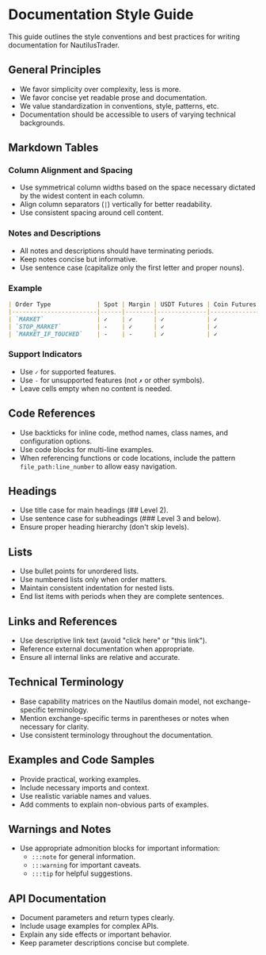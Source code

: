 # Documentation Style Guide

This guide outlines the style conventions and best practices for writing documentation for NautilusTrader.

## General Principles

- We favor simplicity over complexity, less is more.
- We favor concise yet readable prose and documentation.
- We value standardization in conventions, style, patterns, etc.
- Documentation should be accessible to users of varying technical backgrounds.

## Markdown Tables

### Column Alignment and Spacing

- Use symmetrical column widths based on the space necessary dictated by the widest content in each column.
- Align column separators (`|`) vertically for better readability.
- Use consistent spacing around cell content.

### Notes and Descriptions

- All notes and descriptions should have terminating periods.
- Keep notes concise but informative.
- Use sentence case (capitalize only the first letter and proper nouns).

### Example

```markdown
| Order Type             | Spot | Margin | USDT Futures | Coin Futures | Notes                   |
|------------------------|------|--------|--------------|--------------|-------------------------|
| `MARKET`               | ✓    | ✓      | ✓            | ✓            |                         |
| `STOP_MARKET`          | -    | ✓      | ✓            | ✓            | Not supported for Spot. |
| `MARKET_IF_TOUCHED`    | -    | -      | ✓            | ✓            | Futures only.           |
```

### Support Indicators

- Use `✓` for supported features.
- Use `-` for unsupported features (not `✗` or other symbols).
- Leave cells empty when no content is needed.

## Code References

- Use backticks for inline code, method names, class names, and configuration options.
- Use code blocks for multi-line examples.
- When referencing functions or code locations, include the pattern `file_path:line_number` to allow easy navigation.

## Headings

- Use title case for main headings (## Level 2).
- Use sentence case for subheadings (### Level 3 and below).
- Ensure proper heading hierarchy (don't skip levels).

## Lists

- Use bullet points for unordered lists.
- Use numbered lists only when order matters.
- Maintain consistent indentation for nested lists.
- End list items with periods when they are complete sentences.

## Links and References

- Use descriptive link text (avoid "click here" or "this link").
- Reference external documentation when appropriate.
- Ensure all internal links are relative and accurate.

## Technical Terminology

- Base capability matrices on the Nautilus domain model, not exchange-specific terminology.
- Mention exchange-specific terms in parentheses or notes when necessary for clarity.
- Use consistent terminology throughout the documentation.

## Examples and Code Samples

- Provide practical, working examples.
- Include necessary imports and context.
- Use realistic variable names and values.
- Add comments to explain non-obvious parts of examples.

## Warnings and Notes

- Use appropriate admonition blocks for important information:
  - `:::note` for general information.
  - `:::warning` for important caveats.
  - `:::tip` for helpful suggestions.

## API Documentation

- Document parameters and return types clearly.
- Include usage examples for complex APIs.
- Explain any side effects or important behavior.
- Keep parameter descriptions concise but complete.
